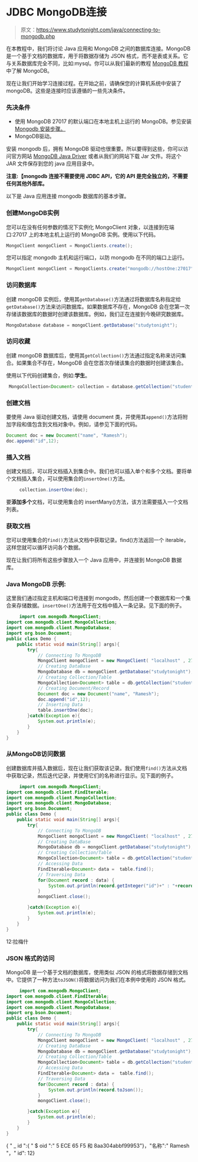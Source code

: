# JDBC MongoDB连接

> 原文：<https://www.studytonight.com/java/connecting-to-mongodb.php>

在本教程中，我们将讨论 Java 应用和 MongoDB 之间的数据库连接。MongoDB 是一个基于文档的数据库，用于将数据存储为 JSON 格式，而不是表或关系。它与关系数据库完全不同，比如:mysql。你可以从我们最新的教程 [MongoDB 教程](https://www.studytonight.com/mongodb/)中了解 MongoDB。

现在让我们开始学习连接过程。在开始之前，请确保您的计算机系统中安装了 mongoDB。这些是连接时应该遵循的一些先决条件。

### 先决条件

*   使用 MongoDB 27017 的默认端口在本地主机上运行的 MongoDB。参见安装 [Mongodb 安装步骤。](https://www.studytonight.com/mongodb/setup-mongodb)
*   MongoDB驱动。

安装 mongodb 后，拥有 MongoDB 驱动也很重要。所以要得到这些，你可以访问官方网站 [MongoDB Java Driver](http://mongodb.github.io/mongo-java-driver/4.0/driver/getting-started/installation/) 或者从我们的网站下载 Jar 文件。将这个 JAR 文件保存到您的 java 应用目录中。

**注意:【mongodb 连接不需要使用 JDBC API，它的 API 是完全独立的，不需要任何其他外部库。**

以下是 Java 应用连接 mongodb 数据库的基本步骤。

### 创建MongoDB实例

您可以在没有任何参数的情况下实例化 MongoClient 对象，以连接到在端口:27017 上的本地主机上运行的 MongoDB 实例。使用以下代码。

```java
MongoClient mongoClient = MongoClients.create();
```

您可以指定 mongodb 主机和运行端口，以防 mongodb 在不同的端口上运行。

```java
MongoClient mongoClient = MongoClients.create("mongodb://hostOne:27017");
```

### 访问数据库

创建 mongoDB 实例后，使用其`getDatabase()`方法通过将数据库名称指定给`getDatabase()`方法来访问数据库。如果数据库不存在，MongoDB 会在您第一次存储该数据库的数据时创建该数据库。例如，我们正在连接到今晚研究数据库。

```java
MongoDatabase database = mongoClient.getDatabase("studytonight");
```

### 访问收藏

创建 mongoDB 数据库后，使用其`getCollection()`方法通过指定名称来访问集合。如果集合不存在，MongoDB 会在您首次存储该集合的数据时创建该集合。

使用以下代码创建集合，例如:**学生**。

```java
 MongoCollection<Document> collection = database.getCollection("student");
```

### 创建文档

要使用 Java 驱动创建文档，请使用 document 类，并使用其`append()`方法将附加字段和值包含到文档对象中。例如，请参见下面的代码。

```java
Document doc = new Document("name", "Ramesh");
doc.append("id",12); 
```

### 插入文档

创建文档后，可以将文档插入到集合中。我们也可以插入单个和多个文档。要将单个文档插入集合，可以使用集合的`insertOne()`方法。

```java
	 collection.insertOne(doc); 

```

要**添加多个**文档，可以使用集合的 insertMany()方法，该方法需要插入一个文档列表。

### 获取文档

您可以使用集合的`find()`方法从文档中获取记录。find()方法返回一个 iterable，这样您就可以循环访问各个数据。

现在让我们将所有这些步骤放入一个 Java 应用中，并连接到 MongoDB 数据库。

### Java MongoDB 示例:

这里我们通过指定主机和端口号连接到 mongodb，然后创建一个数据库和一个集合来存储数据。`insertOne()`方法用于在文档中插入一条记录。见下面的例子。

```java
	 import com.mongodb.MongoClient;  
import com.mongodb.client.MongoCollection;  
import com.mongodb.client.MongoDatabase;  
import org.bson.Document;  
public class Demo {  
	public static void main(String[] args){  
		try{  
			// Connecting To MongoDB  
			MongoClient mongoClient = new MongoClient( "localhost" , 27017 );  
			// Creating DataBase   
			MongoDatabase db = mongoClient.getDatabase("studytonight");  
			// Creating Collection/Table  
			MongoCollection<Document> table = db.getCollection("student");  
			// Creating Document/Record    
			Document doc = new Document("name", "Ramesh");  
			doc.append("id",12);  
			// Inserting Data  
			table.insertOne(doc);  
		}catch(Exception e){  
			System.out.println(e);  
		}  
	}  
} 

```

### 从MongoDB访问数据

创建数据库并插入数据后，现在让我们获取该记录。我们使用`find()`方法从文档中获取记录，然后迭代记录，并使用它们的名称进行显示。见下面的例子。

```java
	 import com.mongodb.MongoClient;
import com.mongodb.client.FindIterable;
import com.mongodb.client.MongoCollection;  
import com.mongodb.client.MongoDatabase;  
import org.bson.Document;  
public class Demo {  
	public static void main(String[] args){  
		try{  
			// Connecting To MongoDB  
			MongoClient mongoClient = new MongoClient( "localhost" , 27017 );  
			// Creating DataBase   
			MongoDatabase db = mongoClient.getDatabase("studytonight");  
			// Creating Collection/Table  
			MongoCollection<Document> table = db.getCollection("student");  
			// Accessing Data
			FindIterable<Document> data =  table.find();
			// Traversing Data
			for(Document record : data) {
				System.out.println(record.getInteger("id")+" : "+record.getString("name"));
			}
			mongoClient.close();

		}catch(Exception e){  
			System.out.println(e);  
		}  
	}
} 

```

12:拉梅什

### JSON 格式的访问

MongoDB 是一个基于文档的数据库，使用类似 JSON 的格式将数据存储到文档中。它提供了一种方法`toJSON()`将数据访问为我们在本例中使用的 JSON 格式。

```java
	 import com.mongodb.MongoClient;
import com.mongodb.client.FindIterable;
import com.mongodb.client.MongoCollection;  
import com.mongodb.client.MongoDatabase;  
import org.bson.Document;  
public class Demo {  
	public static void main(String[] args){  
		try{  
			// Connecting To MongoDB  
			MongoClient mongoClient = new MongoClient( "localhost" , 27017 );  
			// Creating DataBase   
			MongoDatabase db = mongoClient.getDatabase("studytonight");  
			// Creating Collection/Table  
			MongoCollection<Document> table = db.getCollection("student");  
			// Accessing Data
			FindIterable<Document> data =  table.find();
			// Traversing Data
			for(Document record : data) {
				System.out.println(record.toJson());
			}
			mongoClient.close();

		}catch(Exception e){  
			System.out.println(e);  
		}  
	}
} 

```

{ " _ id ":{ " $ oid ":" 5 ECE 65 F5 和 8aa304abbf99953"}，"名称":" Ramesh "，" id": 12}